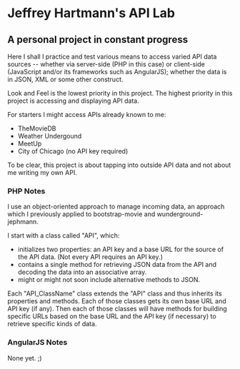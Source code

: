 # Jeffrey Hartmann's API Lab

## A personal project in constant progress

Here I shall I practice and test various means to access varied API data sources
-- whether via server-side (PHP in this case) or client-side (JavaScript and/or
its frameworks such as AngularJS); whether the data is in JSON, XML or some
other construct.

Look and Feel is the lowest priority in this project. The highest priority in
this project is accessing and displaying API data.

For starters I might access APIs already known to me:

* TheMovieDB
* Weather Undergound
* MeetUp
* City of Chicago (no API key required)

To be clear, this project is about tapping into outside API data and not about
me writing my own API.

### PHP Notes

I use an object-oriented approach to manage incoming data, an approach which I
previously applied to bootstrap-movie and wunderground-jephmann.

I start with a class called "API", which:

* initializes two properties: an API key and a base URL for the source of the
API data. (Not every API requires an API key.)
* contains a single method for retrieving JSON data from the API and decoding
the data into an associative array.
* might or might not soon include alternative methods to JSON.

Each "API_ClassName" class extends the "API" class and thus inherits its
properties and methods. Each of those classes gets its own base URL and API key
(if any). Then each of those classes will have methods for building specific
URLs based on the base URL and the API key (if necessary) to retrieve specific
kinds of data.

### AngularJS Notes

None yet. ;)
